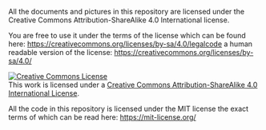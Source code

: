 All the documents and pictures in this repository are licensed under the Creative Commons Attribution-ShareAlike 4.0 International
license.

You are free to use it under the terms of the license which can be found here: https://creativecommons.org/licenses/by-sa/4.0/legalcode
a human readable version of the license: https://creativecommons.org/licenses/by-sa/4.0/

<a rel="license" href="http://creativecommons.org/licenses/by-sa/4.0/"><img alt="Creative Commons License" style="border-width:0" src="https://i.creativecommons.org/l/by-sa/4.0/88x31.png" /></a><br />This work is licensed under a <a rel="license" href="http://creativecommons.org/licenses/by-sa/4.0/">Creative Commons Attribution-ShareAlike 4.0 International License</a>.

All the code in this repository is licensed under the MIT license the exact terms of which can be read here: https://mit-license.org/
